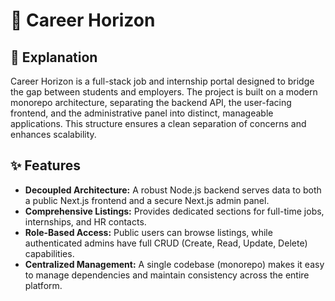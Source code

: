# 🚀 Career Horizon

## 📜 Explanation

Career Horizon is a full-stack job and internship portal designed to bridge the gap between students and employers. The project is built on a modern monorepo architecture, separating the backend API, the user-facing frontend, and the administrative panel into distinct, manageable applications. This structure ensures a clean separation of concerns and enhances scalability.

## ✨ Features

* **Decoupled Architecture:** A robust Node.js backend serves data to both a public Next.js frontend and a secure Next.js admin panel.
* **Comprehensive Listings:** Provides dedicated sections for full-time jobs, internships, and HR contacts.
* **Role-Based Access:** Public users can browse listings, while authenticated admins have full CRUD (Create, Read, Update, Delete) capabilities.
* **Centralized Management:** A single codebase (monorepo) makes it easy to manage dependencies and maintain consistency across the entire platform.